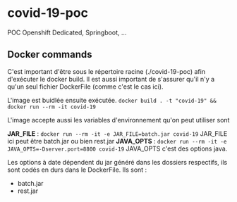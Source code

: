 # covid-19-poc
POC Openshift Dedicated, Springboot, ...

## Docker commands
C'est important d'être sous le répertoire racine (./covid-19-poc) afin d'exécuter le docker build.
Il est aussi important de s'assurer qu'il n'y a qu'un seul fichier DockerFile (comme c'est le cas ici).

L'image est buidlée ensuite exécutée.
`docker build . -t "covid-19" &&  docker run --rm -it covid-19`

L'image accepte aussi les variables d'environnement qu'on peut utiliser sont

**JAR_FILE** : `docker run --rm -it -e JAR_FILE=batch.jar covid-19`
JAR_FILE ici peut être batch.jar ou bien rest.jar
**JAVA_OPTS** : `docker run --rm -it -e JAVA_OPTS=-Dserver.port=8800 covid-19`
JAVA_OPTS c'est des options java.

Les options à date dépendent du jar généré dans les dossiers respectifs, ils sont codés en durs dans le DockerFile. Ils sont :
* batch.jar
* rest.jar
